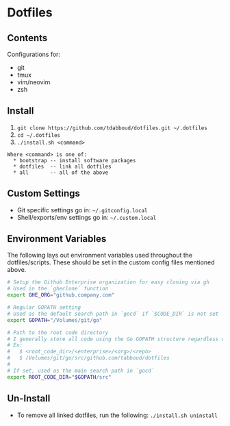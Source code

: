 # Dotfiles

## Contents

Configurations for:
+ git
+ tmux
+ vim/neovim
+ zsh

## Install

1. `git clone https://github.com/tdabboud/dotfiles.git ~/.dotfiles`
2. `cd ~/.dotfiles`
3. `./install.sh <command>`
```
Where <command> is one of:
  * bootstrap -- install software packages
  * dotfiles  -- link all dotfiles
  * all       -- all of the above
 ```

## Custom Settings

- Git specific settings go in: `~/.gitconfig.local`
- Shell/exports/env settings go in: `~/.custom.local`

## Environment Variables

The following lays out environment variables used throughout the dotfiles/scripts.
These should be set in the custom config files mentioned above.

```sh
# Setup the Github Enterprise organization for easy cloning via gh
# Used in the `gheclone` function
export GHE_ORG="github.company.com"

# Regular GOPATH setting
# Used as the default search path in `gocd` if `$CODE_DIR` is not set
export GOPATH="/Volumes/git/go"

# Path to the root code directory
# I generally store all code using the Go GOPATH structure regardless of language
# Ex:
#   $ <root_code_dir>/<enterprise>/<org>/<repo>
#   $ /Volumes/git/go/src/github.com/tabboud/dotfiles
#
# If set, used as the main search path in `gocd`
export ROOT_CODE_DIR="$GOPATH/src"
```

## Un-Install

- To remove all linked dotfiles, run the following: `./install.sh uninstall`
